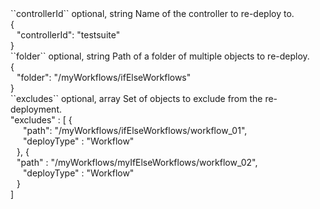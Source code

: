 <tr>
<td>``controllerId``</td>
<td>optional, string</td>
<td>Name of the controller to re-deploy to.</td>
<td>
  <div>{</div>
  <div style="padding-left:10px;">"controllerId": "testsuite"</div>
  <div>}</div>
</td>
<td></td>
</tr>
<tr>
<td>``folder``</td>
<td>optional, string</td>
<td>Path of a folder of multiple objects to re-deploy.</td>
<td>
  <div>{</div>
  <div style="padding-left:10px;">"folder": "/myWorkflows/ifElseWorkflows"</div>
  <div>}</div>
</td>
<td></td>
</tr>
<tr>
<td>``excludes``</td>
<td>optional, array</td>
<td>Set of objects to exclude from the re-deployment.</td>
<td>
  <div>"excludes" : [ {</div>
  <div style="padding-left:20px;">"path": "/myWorkflows/ifElseWorkflows/workflow_01",</div>
  <div style="padding-left:20px;">"deployType" : "Workflow"</div>
  <div style="padding-left:10px;">}, {</div>
  <div style="padding-left:10px;">"path" : "/myWorkflows/myIfElseWorkflows/workflow_02",</div>
  <div style="padding-left:20px;">"deployType" : "Workflow"</div>
  <div style="padding-left:10px;">}</div>
  <div>]</div>
</td>
<td></td>
</tr>
